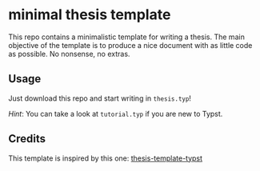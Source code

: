 # minimal thesis template

This repo contains a minimalistic template for writing a thesis.
The main objective of the template is to produce a nice document with as little code as possible. No nonsense, no extras.

## Usage

Just download this repo and start writing in `thesis.typ`!

_Hint_: You can take a look at `tutorial.typ` if you are new to Typst.

## Credits

This template is inspired by this one: [thesis-template-typst
](https://github.com/ls1intum/thesis-template-typst?tab=MIT-1-ov-file#readme) 
